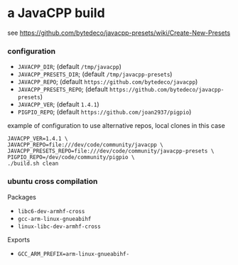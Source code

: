 a JavaCPP build
===

see https://github.com/bytedeco/javacpp-presets/wiki/Create-New-Presets


### configuration

- `JAVACPP_DIR`; (default `/tmp/javacpp`)
- `JAVACPP_PRESETS_DIR`; (default `/tmp/javacpp-presets`)
- `JAVACPP_REPO`; (default `https://github.com/bytedeco/javacpp`)
- `JAVACPP_PRESETS_REPO`; (default `https://github.com/bytedeco/javacpp-presets`)
- `JAVACPP_VER`; (default `1.4.1`)
- `PIGPIO_REPO`; (default `https://github.com/joan2937/pigpio`)

example of configuration to use alternative repos, local clones in this case

```
JAVACPP_VER=1.4.1 \
JAVACPP_REPO=file:///dev/code/community/javacpp \
JAVACPP_PRESETS_REPO=file:///dev/code/community/javacpp-presets \
PIGPIO_REPO=/dev/code/community/pigpio \
./build.sh clean
```

### ubuntu cross compilation

Packages

- `libc6-dev-armhf-cross`
- `gcc-arm-linux-gnueabihf`
- `linux-libc-dev-armhf-cross`

Exports

- `GCC_ARM_PREFIX=arm-linux-gnueabihf-`
